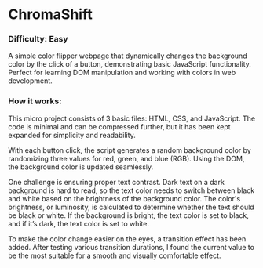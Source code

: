 # ChromaShift

### Difficulty: Easy
A simple color flipper webpage that dynamically changes the background color by the click of a button, demonstrating basic JavaScript functionality.  Perfect for learning DOM manipulation and working with colors in web development.

### How it works:
This micro project consists of 3 basic files: HTML, CSS, and JavaScript. The code is minimal and can be compressed further, but it has been kept expanded for simplicity and readability.

With each button click, the script generates a random background color by randomizing three values for red, green, and blue (RGB). Using the DOM, the background color is updated seamlessly.

One challenge is ensuring proper text contrast. Dark text on a dark background is hard to read, so the text color needs to switch between black and white based on the brightness of the background color. The color's brightness, or luminosity, is calculated to determine whether the text should be black or white. If the background is bright, the text color is set to black, and if it’s dark, the text color is set to white.

To make the color change easier on the eyes, a transition effect has been added. After testing various transition durations, I found the current value to be the most suitable for a smooth and visually comfortable effect.
